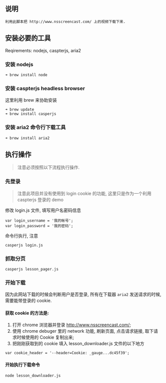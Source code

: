 
## 说明

	利用此脚本把 http://www.nsscreencast.com/ 上的视频下载下来. 

## 安装必要的工具

Reqirements: nodejs, caspterjs, aria2 

### 安装 nodejs

	➜ brew install node

### 安装 caspterjs headless browser

这里利用 brew 来协助安装

	➜ brew update
	➜ brew install casperjs

### 安装 aria2 命令行下载工具

	➜ brew install aria2

## 执行操作

> 注意必须按照以下流程执行操作. 


### 先登录 

> 注意此项目并没有使用到 login cookie 的功能, 这里只是作为一个利用 caspterjs 登录的 demo 

修改 login.js 文件, 填写用户名密码信息

	var login_username = '我的帐号';
	var login_password = '我的密码';

命令行执行, 注意

	casperjs login.js 

### 抓取分页

	casperjs lesson_pager.js

### 开始下载

因为此网站下载的时候会判断用户是否登录, 所有在下载器 `aria2` 发送请求的时候, 需要能带登录的 cookie. 

#### 获取 cookie 的方法是: 

1. 打开 chrome 浏览器并登录 http://www.nsscreencast.com/;
2. 使用 chrome debuger 里的 network 功能, 刷新页面, 点击请求链接, 取下请求时候使用的 Cookie 复制出来;
3. 把刚刚获取到的 cookie 填入 lesson_downloader.js 文件的以下地方

```
var cookie_header = '--header=Cookie: _gauge...dc45f39';
```

#### 开始执行下载命令

	node lesson_downloader.js



